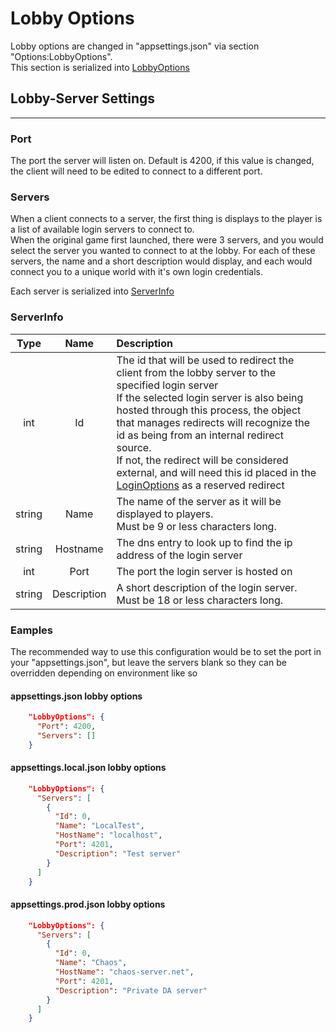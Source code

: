 # Lobby Options

Lobby options are changed in "appsettings.json" via section "Options:LobbyOptions".  
This section is serialized into [LobbyOptions](<xref:Chaos.Servers.Options.LobbyOptions>)

## Lobby-Server Settings

---

### Port

The port the server will listen on. Default is 4200, if this value is changed, the client will need to be edited to connect to a different
port.

### Servers

When a client connects to a server, the first thing is displays to the player is a list of available login servers to connect to.  
When the original game first launched, there were 3 servers, and you would select the server you wanted to connect to at the lobby. For each
of these servers, the name and a short description would display, and each would connect you to a unique world with it's own login
credentials.

Each server is serialized into [ServerInfo](<xref:Chaos.Networking.Options.ServerInfo>)

### ServerInfo

|  Type   |    Name     | Description                                                                                                                                                                                                                                                                                                                                                                                                                                                        |
|:-------:|:-----------:|:-------------------------------------------------------------------------------------------------------------------------------------------------------------------------------------------------------------------------------------------------------------------------------------------------------------------------------------------------------------------------------------------------------------------------------------------------------------------|
|   int   |     Id      | The id that will be used to redirect the client from the lobby server to the specified login server <br /> If the selected login server is also being hosted through this process, the object that manages redirects will recognize the id as being from an internal redirect source. <br/> If not, the redirect will be considered external, and will need this id placed in the [LoginOptions](<xref:Chaos.Servers.Options.LoginOptions>) as a reserved redirect |
| string  |    Name     | The name of the server as it will be displayed to players.<br/> Must be 9 or less characters long.                                                                                                                                                                                                                                                                                                                                                                 |
| string  |  Hostname   | The dns entry to look up to find the ip address of the login server                                                                                                                                                                                                                                                                                                                                                                                                |
|   int   |    Port     | The port the login server is hosted on                                                                                                                                                                                                                                                                                                                                                                                                                             |
| string  | Description | A short description of the login server.<br/>Must be 18 or less characters long.                                                                                                                                                                                                                                                                                                                                                                                   |
  
### Eamples
  
The recommended way to use this configuration would be to set the port in your "appsettings.json", but leave the servers blank so they can be overridden depending on
environment like so

#### appsettings.json lobby options

```json
    "LobbyOptions": {
      "Port": 4200,
      "Servers": []
    }
```

#### appsettings.local.json lobby options
  
```json
    "LobbyOptions": {
      "Servers": [
        {
          "Id": 0,
          "Name": "LocalTest",
          "HostName": "localhost",
          "Port": 4201,
          "Description": "Test server"
        }
      ]
    }
```

#### appsettings.prod.json lobby options
    
  ```json
      "LobbyOptions": {
        "Servers": [
          {
            "Id": 0,
            "Name": "Chaos",
            "HostName": "chaos-server.net",
            "Port": 4201,
            "Description": "Private DA server"
          }
        ]
      }
  ```